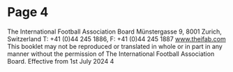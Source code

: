 # Page 4

The International Football Association Board
Münstergasse 9, 8001 Zurich, Switzerland
T: +41 (0)44 245 1886, F: +41 (0)44 245 1887
www.theifab.com
This booklet may not be reproduced or translated in whole or in part in any manner
without the permission of The International Football Association Board.
Effective from 1st July 2024
4
